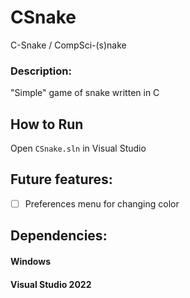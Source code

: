 # CSnake
C-Snake / CompSci-(s)nake

### Description:
"Simple" game of snake written in C

## How to Run
Open `CSnake.sln` in Visual Studio

## Future features:
- [ ] Preferences menu for changing color

## Dependencies:
#### Windows
#### Visual Studio 2022
